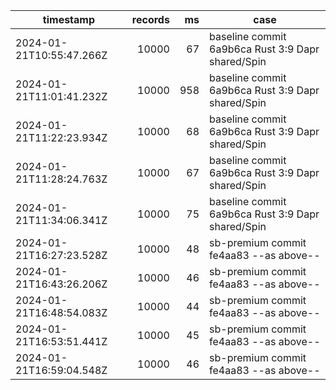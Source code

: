 | timestamp                | records |  ms | case                                              |
| ------------------------ | ------: | --: | ------------------------------------------------- |
| 2024-01-21T10:55:47.266Z |   10000 |  67 | baseline commit 6a9b6ca Rust 3:9 Dapr shared/Spin |
| 2024-01-21T11:01:41.232Z |   10000 | 958 | baseline commit 6a9b6ca Rust 3:9 Dapr shared/Spin |
| 2024-01-21T11:22:23.934Z |   10000 |  68 | baseline commit 6a9b6ca Rust 3:9 Dapr shared/Spin |
| 2024-01-21T11:28:24.763Z |   10000 |  67 | baseline commit 6a9b6ca Rust 3:9 Dapr shared/Spin |
| 2024-01-21T11:34:06.341Z |   10000 |  75 | baseline commit 6a9b6ca Rust 3:9 Dapr shared/Spin |
| 2024-01-21T16:27:23.528Z |   10000 |  48 | sb-premium commit fe4aa83 --as above--            |
| 2024-01-21T16:43:26.206Z |   10000 |  46 | sb-premium commit fe4aa83 --as above--            |
| 2024-01-21T16:48:54.083Z |   10000 |  44 | sb-premium commit fe4aa83 --as above--            |
| 2024-01-21T16:53:51.441Z |   10000 |  45 | sb-premium commit fe4aa83 --as above--            |
| 2024-01-21T16:59:04.548Z |   10000 |  46 | sb-premium commit fe4aa83 --as above--            |
